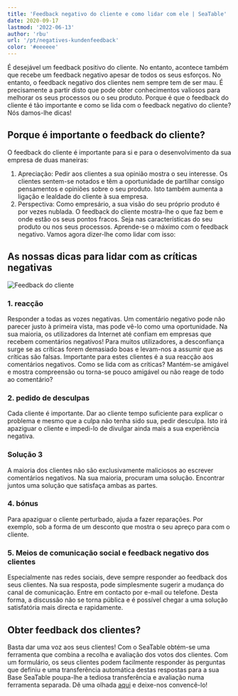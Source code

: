 ```yaml
---
title: 'Feedback negativo do cliente e como lidar com ele | SeaTable'
date: 2020-09-17
lastmod: '2022-06-13'
author: 'rbu'
url: '/pt/negatives-kundenfeedback'
color: '#eeeeee'
---
```


É desejável um feedback positivo do cliente. No entanto, acontece também que recebe um feedback negativo apesar de todos os seus esforços. No entanto, o feedback negativo dos clientes nem sempre tem de ser mau. É precisamente a partir disto que pode obter conhecimentos valiosos para melhorar os seus processos ou o seu produto. Porque é que o feedback do cliente é tão importante e como se lida com o feedback negativo do cliente? Nós damos-lhe dicas!

## Porque é importante o feedback do cliente?

O feedback do cliente é importante para si e para o desenvolvimento da sua empresa de duas maneiras:

1. Apreciação: Pedir aos clientes a sua opinião mostra o seu interesse. Os clientes sentem-se notados e têm a oportunidade de partilhar consigo pensamentos e opiniões sobre o seu produto. Isto também aumenta a ligação e lealdade do cliente à sua empresa.
2. Perspectiva: Como empresário, a sua visão do seu próprio produto é por vezes nublada. O feedback do cliente mostra-lhe o que faz bem e onde estão os seus pontos fracos. Seja nas características do seu produto ou nos seus processos. Aprende-se o máximo com o feedback negativo. Vamos agora dizer-lhe como lidar com isso:

## As nossas dicas para lidar com as críticas negativas

![Feedback do cliente](https://seatable.de/wp-content/uploads/2020/09/dose-media-bU6JyhSI6zo-unsplash-scaled-1.jpg)

### 1\. reacção

Responder a todas as vozes negativas. Um comentário negativo pode não parecer justo à primeira vista, mas pode vê-lo como uma oportunidade. Na sua maioria, os utilizadores da Internet até confiam em empresas que recebem comentários negativos! Para muitos utilizadores, a desconfiança surge se as críticas forem demasiado boas e levam-nos a assumir que as críticas são falsas. Importante para estes clientes é a sua reacção aos comentários negativos. Como se lida com as críticas? Mantém-se amigável e mostra compreensão ou torna-se pouco amigável ou não reage de todo ao comentário?

### 2\. pedido de desculpas

Cada cliente é importante. Dar ao cliente tempo suficiente para explicar o problema e mesmo que a culpa não tenha sido sua, pedir desculpa. Isto irá apaziguar o cliente e impedi-lo de divulgar ainda mais a sua experiência negativa.

### Solução 3

A maioria dos clientes não são exclusivamente maliciosos ao escrever comentários negativos. Na sua maioria, procuram uma solução. Encontrar juntos uma solução que satisfaça ambas as partes.

### 4\. bónus

Para apaziguar o cliente perturbado, ajuda a fazer reparações. Por exemplo, sob a forma de um desconto que mostra o seu apreço para com o cliente.

### 5\. Meios de comunicação social e feedback negativo dos clientes

Especialmente nas redes sociais, deve sempre responder ao feedback dos seus clientes. Na sua resposta, pode simplesmente sugerir a mudança do canal de comunicação. Entre em contacto por e-mail ou telefone. Desta forma, a discussão não se torna pública e é possível chegar a uma solução satisfatória mais directa e rapidamente.

## Obter feedback dos clientes?

Basta dar uma voz aos seus clientes! Com o SeaTable obtém-se uma ferramenta que combina a recolha e avaliação dos votos dos clientes. Com um formulário, os seus clientes podem facilmente responder às perguntas que definiu e uma transferência automática destas respostas para a sua Base SeaTable poupa-lhe a tediosa transferência e avaliação numa ferramenta separada. Dê uma olhada [aqui](https://seatable.io/pt/kundenfeedback-mit-seatable/) e deixe-nos convencê-lo!
